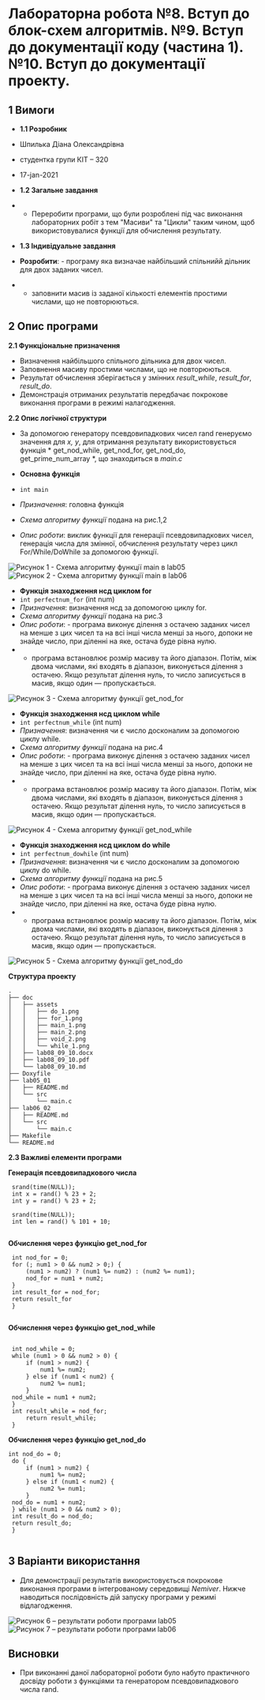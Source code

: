 # Лабораторна робота №8. Вступ до блок-схем алгоритмів. №9. Вступ до документації коду (частина 1). №10. Вступ до документації проекту.
## 1 Вимоги
* **1.1 Розробник**
*	Шпилька Діана Олександрівна
*   студентка групи КІТ – 320
*   17-jan-2021

* **1.2 Загальне завдання** 
* - Переробити програми, що були розроблені під час виконання лабораторних робіт з тем "Масиви" та "Цикли" таким чином, щоб використовувалися функції для обчислення результату. 

* **1.3 Індивідуальне завдання** 
* **Розробити**: - програму яка визначае найбільший спільнийй дільник для двох заданих чисел.
* - заповнити масив із заданої кількості елементів простими числами, що не повторюються.

## 2 Опис програми
**2.1 Функціональне призначення** 
* Визначення найбільшого спільного дільника для двох чисел.
* Заповнення масиву простими числами, що не повторюються.
* Результат обчислення зберігається у змінних *result_while*, *result_for*, *result_do*.
* Демонстрація отриманих результатів передбачає покрокове виконання програми в режимі налагодження.

**2.2 Опис логічної структури**
* За допомогою генератору псевдовипадкових чисел rand генеруємо значення для *x, y*, для отримання результату використовується функція * get_nod_while, get_nod_for, get_nod_do, get_prime_num_array *, що знаходиться в *main.c*

*   **Основна функція** 
*   `int main`
*   *Призначення*: головна функція
*   *Схема алгоритму функції* подана на рис.1,2
*   *Опис роботи*: виклик функції для генерації псевдовипадкових чисел, генерація числа для змінної, обчислення результату через цикл For/While/DoWhile за допомогою функції.

![Рисунок 1 - Схема алгоритму функції main в lab05](assets/main_1.png)
![Рисунок 2 - Схема алгоритму функції main в lab06](assets/main_2.png)

*   **Функція знаходження нсд циклом for**
*   `int perfectnum_for` (int num)
*   *Призначення*: визначення нсд за допомогою циклу for.
*   *Схема алгоритму функції* подана на рис.3
*   *Опис роботи*: - програма виконує ділення з остачею заданих чисел на менше з цих чисел та на всі інші числа менші за нього, допоки не знайде число, при діленні на яке, остача буде рівна нулю.
* - програма встановлює розмір масиву та його діапазон. Потім, між двома числами, які входять в діапазон, виконується ділення з остачею. Якщо результат ділення нуль, то число записується в масив, якщо один — пропускається.

![Рисунок 3 - Схема алгоритму функції  get_nod_for](assets/for_1.png)
     
*   **Функція знаходження нсд циклом while**
*   `int perfectnum_while` (int num)
*   *Призначення*: визначення чи є число досконалим за допомогою циклу while.
*   *Схема алгоритму функції* подана на рис.4
*   *Опис роботи*: - програма виконує ділення з остачею заданих чисел на менше з цих чисел та на всі інші числа менші за нього, допоки не знайде число, при діленні на яке, остача буде рівна нулю.
* - програма встановлює розмір масиву та його діапазон. Потім, між двома числами, які входять в діапазон, виконується ділення з остачею. Якщо результат ділення нуль, то число записується в масив, якщо один — пропускається.
    	
![Рисунок 4 - Схема алгоритму функції get_nod_while](assets/while_1.png)

*   **Функція знаходження нсд циклом do while**
*   `int perfectnum_dowhile` (int num)
*   *Призначення*: визначення чи є число досконалим за допомогою циклу do while.
*   *Схема алгоритму функції* подана на рис.5
*   *Опис роботи*: - програма виконує ділення з остачею заданих чисел на менше з цих чисел та на всі інші числа менші за нього, допоки не знайде число, при діленні на яке, остача буде рівна нулю.
* - програма встановлює розмір масиву та його діапазон. Потім, між двома числами, які входять в діапазон, виконується ділення з остачею. Якщо результат ділення нуль, то число записується в масив, якщо один — пропускається.
    	
![Рисунок 5 - Схема алгоритму функції get_nod_do](assets/do_1.png)

**Структура проекту**
```
.
├── doc
│   ├── assets
│   │   ├── do_1.png
│   │   ├── for_1.png
│   │   ├── main_1.png
│   │   ├── main_2.png
│   │   ├── void_2.png
│   │   └── while_1.png
│   ├── lab08_09_10.docx
│   ├── lab08_09_10.pdf
│   └── lab08_09_10.md
├── Doxyfile
├── lab05_01
│   ├── README.md
│   └── src
│       └── main.c
├── lab06_02
│   ├── README.md
│   └── src
│       └── main.c
├── Makefile
└── README.md

```
**2.3 Важливі елементи програми**

**Генерація псевдовипадкового числа**

   ```
    srand(time(NULL));
	int x = rand() % 23 + 2;
	int y = rand() % 23 + 2;
	
	srand(time(NULL));
	int len = rand() % 101 + 10;
	
   ```
**Обчислення через функцію get_nod_for**

   ```
    int nod_for = 0;
	for (; num1 > 0 && num2 > 0;) {
		(num1 > num2) ? (num1 %= num2) : (num2 %= num1);
		nod_for = num1 + num2;
	}
	int result_for = nod_for;
	return result_for
	}
	
   ```
**Обчислення через функцію get_nod_while**

   ```
   
    int nod_while = 0;
	while (num1 > 0 && num2 > 0) {
		if (num1 > num2) {
			num1 %= num2;
		} else if (num1 < num2) {
			num2 %= num1;
		}
	nod_while = num1 + num2;
	}
	int result_while = nod_for;
		return result_while;
	}	
  
   ```   
**Обчислення через функцію get_nod_do**

   ```
  int nod_do = 0;
	do {
		if (num1 > num2) {
			num1 %= num2;
		} else if (num1 < num2) {
			num2 %= num1;
		}
	nod_do = num1 + num2;
	} while (num1 > 0 && num2 > 0);
	int result_do = nod_do;
	return result_do;
	}
	
   ```   

## 3 Варіанти використання
*   Для демонстрації результатів використовується покрокове виконання програми в інтегрованому середовищі *Nemiver*. Нижче наводиться послідовність дій запуску програми у режимі відлагодження.

![Рисунок 6 – результати роботи програми lab05](assets/result_1.png)
![Рисунок 7 – результати роботи програми lab06](assets/result_2.png)

## Висновки
*   При виконанні даної лабораторної роботи було набуто практичного досвіду роботи з функціями та генератором псевдовипадкового числа rand.
